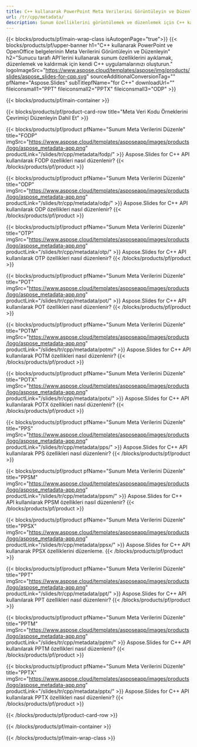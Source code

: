 ```yaml
---
title: C++ kullanarak PowerPoint Meta Verilerini Görüntüleyin ve Düzenleyin
url: /tr/cpp/metadata/
description: Sunum özelliklerini görüntülemek ve düzenlemek için C++ kaynak kodu
---
```


{{< blocks/products/pf/main-wrap-class isAutogenPage="true">}}
{{< blocks/products/pf/upper-banner h1="C++ kullanarak PowerPoint ve OpenOffice belgelerinin Meta Verilerini Görüntüleyin ve Düzenleyin" h2="Sunucu tarafı API'lerini kullanarak sunum özelliklerini ayıklamak, düzenlemek ve kaldırmak için kendi C++ uygulamalarınızı oluşturun." logoImageSrc="https://www.aspose.cloud/templates/aspose/img/products/slides/aspose_slides-for-cpp.svg" sourceAdditionalConversionTag="" pfName="Aspose.Slides" subTitlepfName="for C++" downloadUrl="" fileiconsmall1="PPT" fileiconsmall2="PPTX" fileiconsmall3="ODP" >}}

{{< blocks/products/pf/main-container >}}

{{< blocks/products/pf/product-card-row title="Meta Veri Kodu Örneklerini Çevrimiçi Düzenleyin Dahil Et" >}}

{{< blocks/products/pf/product pfName="Sunum Meta Verilerini Düzenle" title="FODP" imgSrc="https://www.aspose.cloud/templates/asposeapp/images/products/logo/aspose_metadata-app.png" productLink="/slides/tr/cpp/metadata/fodp/" >}}
Aspose.Slides for C++ API kullanılarak FODP özellikleri nasıl düzenlenir?
{{< /blocks/products/pf/product >}}

{{< blocks/products/pf/product pfName="Sunum Meta Verilerini Düzenle" title="ODP" imgSrc="https://www.aspose.cloud/templates/asposeapp/images/products/logo/aspose_metadata-app.png" productLink="/slides/tr/cpp/metadata/odp/" >}}
Aspose.Slides for C++ API kullanılarak ODP özellikleri nasıl düzenlenir?
{{< /blocks/products/pf/product >}}

{{< blocks/products/pf/product pfName="Sunum Meta Verilerini Düzenle" title="OTP" imgSrc="https://www.aspose.cloud/templates/asposeapp/images/products/logo/aspose_metadata-app.png" productLink="/slides/tr/cpp/metadata/otp/" >}}
Aspose.Slides for C++ API kullanılarak OTP özellikleri nasıl düzenlenir?
{{< /blocks/products/pf/product >}}

{{< blocks/products/pf/product pfName="Sunum Meta Verilerini Düzenle" title="POT" imgSrc="https://www.aspose.cloud/templates/asposeapp/images/products/logo/aspose_metadata-app.png" productLink="/slides/tr/cpp/metadata/pot/" >}}
Aspose.Slides for C++ API kullanılarak POT özellikleri nasıl düzenlenir?
{{< /blocks/products/pf/product >}}

{{< blocks/products/pf/product pfName="Sunum Meta Verilerini Düzenle" title="POTM" imgSrc="https://www.aspose.cloud/templates/asposeapp/images/products/logo/aspose_metadata-app.png" productLink="/slides/tr/cpp/metadata/potm/" >}}
Aspose.Slides for C++ API kullanılarak POTM özellikleri nasıl düzenlenir?
{{< /blocks/products/pf/product >}}

{{< blocks/products/pf/product pfName="Sunum Meta Verilerini Düzenle" title="POTX" imgSrc="https://www.aspose.cloud/templates/asposeapp/images/products/logo/aspose_metadata-app.png" productLink="/slides/tr/cpp/metadata/potx/" >}}
Aspose.Slides for C++ API kullanılarak POTX özellikleri nasıl düzenlenir?
{{< /blocks/products/pf/product >}}

{{< blocks/products/pf/product pfName="Sunum Meta Verilerini Düzenle" title="PPS" imgSrc="https://www.aspose.cloud/templates/asposeapp/images/products/logo/aspose_metadata-app.png" productLink="/slides/tr/cpp/metadata/pps/" >}}
Aspose.Slides for C++ API kullanılarak PPS özellikleri nasıl düzenlenir?
{{< /blocks/products/pf/product >}}

{{< blocks/products/pf/product pfName="Sunum Meta Verilerini Düzenle" title="PPSM" imgSrc="https://www.aspose.cloud/templates/asposeapp/images/products/logo/aspose_metadata-app.png" productLink="/slides/tr/cpp/metadata/ppsm/" >}}
Aspose.Slides for C++ API kullanılarak PPSM özellikleri nasıl düzenlenir?
{{< /blocks/products/pf/product >}}

{{< blocks/products/pf/product pfName="Sunum Meta Verilerini Düzenle" title="PPSX" imgSrc="https://www.aspose.cloud/templates/asposeapp/images/products/logo/aspose_metadata-app.png" productLink="/slides/tr/cpp/metadata/ppsx/" >}}
Aspose.Slides for C++ API kullanarak PPSX özelliklerini düzenleme.
{{< /blocks/products/pf/product >}}

{{< blocks/products/pf/product pfName="Sunum Meta Verilerini Düzenle" title="PPT" imgSrc="https://www.aspose.cloud/templates/asposeapp/images/products/logo/aspose_metadata-app.png" productLink="/slides/tr/cpp/metadata/ppt/" >}}
Aspose.Slides for C++ API kullanılarak PPT özellikleri nasıl düzenlenir?
{{< /blocks/products/pf/product >}}

{{< blocks/products/pf/product pfName="Sunum Meta Verilerini Düzenle" title="PPTM" imgSrc="https://www.aspose.cloud/templates/asposeapp/images/products/logo/aspose_metadata-app.png" productLink="/slides/tr/cpp/metadata/pptm/" >}}
Aspose.Slides for C++ API kullanılarak PPTM özellikleri nasıl düzenlenir?
{{< /blocks/products/pf/product >}}

{{< blocks/products/pf/product pfName="Sunum Meta Verilerini Düzenle" title="PPTX" imgSrc="https://www.aspose.cloud/templates/asposeapp/images/products/logo/aspose_metadata-app.png" productLink="/slides/tr/cpp/metadata/pptx/" >}}
Aspose.Slides for C++ API kullanılarak PPTX özellikleri nasıl düzenlenir?
{{< /blocks/products/pf/product >}}



{{< /blocks/products/pf/product-card-row >}}

{{< /blocks/products/pf/main-container >}}
    
{{< /blocks/products/pf/main-wrap-class >}}